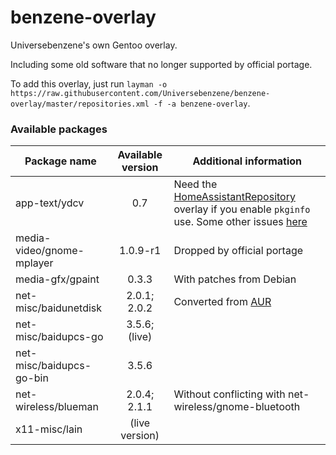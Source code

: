# benzene-overlay
Universebenzene's own Gentoo overlay.

Including some old software that no longer supported by official portage.

To add this overlay, just run `layman -o https://raw.githubusercontent.com/Universebenzene/benzene-overlay/master/repositories.xml -f -a benzene-overlay`.

### Available packages

Package name | Available version | Additional information
------------ | :---------------: | ----------------------
app-text/ydcv             | 0.7            | Need the [HomeAssistantRepository](https://git.edevau.net/onkelbeh/HomeAssistantRepository) overlay if you enable `pkginfo` use. Some other issues [here](https://forums.gentoo.org/viewtopic-p-8352006.html)
media-video/gnome-mplayer | 1.0.9-r1       | Dropped by official portage
media-gfx/gpaint          | 0.3.3          | With patches from Debian
net-misc/baidunetdisk     | 2.0.1; 2.0.2   | Converted from [AUR](https://aur.archlinux.org/packages/baidunetdisk-bin)
net-misc/baidupcs-go      | 3.5.6; (live)  |
net-misc/baidupcs-go-bin  | 3.5.6          |
net-wireless/blueman      | 2.0.4; 2.1.1   | Without conflicting with net-wireless/gnome-bluetooth
x11-misc/lain             | (live version) |
